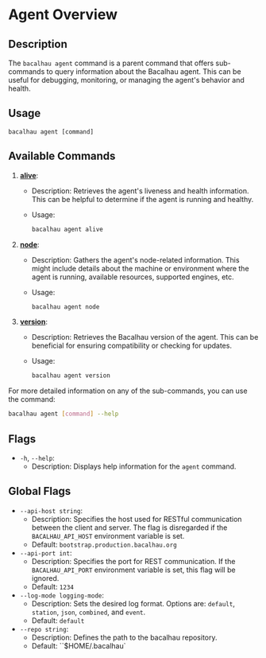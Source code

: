 # Agent Overview

## Description

The `bacalhau agent` command is a parent command that offers sub-commands to query information about the Bacalhau agent. This can be useful for debugging, monitoring, or managing the agent's behavior and health.

## Usage

```
bacalhau agent [command]
```

## Available Commands

1. [**alive**](broken-reference):
   * Description: Retrieves the agent's liveness and health information. This can be helpful to determine if the agent is running and healthy.
   *   Usage:

       ```bash
       bacalhau agent alive
       ```
2. [**node**](broken-reference):
   * Description: Gathers the agent's node-related information. This might include details about the machine or environment where the agent is running, available resources, supported engines, etc.
   *   Usage:

       ```bash
       bacalhau agent node
       ```
3. [**version**](broken-reference):
   * Description: Retrieves the Bacalhau version of the agent. This can be beneficial for ensuring compatibility or checking for updates.
   *   Usage:

       ```bash
       bacalhau agent version
       ```

For more detailed information on any of the sub-commands, you can use the command:

```bash
bacalhau agent [command] --help
```

## Flags

* `-h`, `--help`:
  * Description: Displays help information for the `agent` command.

## Global Flags

* `--api-host string`:
  * Description: Specifies the host used for RESTful communication between the client and server. The flag is disregarded if the `BACALHAU_API_HOST` environment variable is set.
  * Default: `bootstrap.production.bacalhau.org`
* `--api-port int`:
  * Description: Specifies the port for REST communication. If the `BACALHAU_API_PORT` environment variable is set, this flag will be ignored.
  * Default: `1234`
* `--log-mode logging-mode`:
  * Description: Sets the desired log format. Options are: `default`, `station`, `json`, `combined`, and `event`.
  * Default: `default`
* `--repo string`:
  * Description: Defines the path to the bacalhau repository.
  * Default: \`\`$HOME/.bacalhau\`
